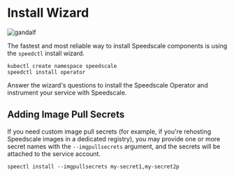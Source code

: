 
# Install Wizard

![gandalf](https://media.giphy.com/media/TcdpZwYDPlWXC/giphy.gif)

The fastest and most reliable way to install Speedscale components is using the `speedctl` install wizard.

```
kubectl create namespace speedscale
speedctl install operator
```

Answer the wizard's questions to install the Speedscale Operator and instrument your service with Speedscale.

## Adding Image Pull Secrets

If you need custom image pull secrets (for example, if you're rehosting Speedscale images in a dedicated registry), you may provide one or more secret names with the `--imgpullsecrets` argument, and the secrets will be attached to the service account.

```
speectl install --imgpullsecrets my-secret1,my-secret2p
```

